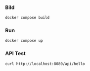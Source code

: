 ### Bild
```Bash
docker compose build
```

### Run
```Bash
docker compose up
```

### API Test
```Bash
curl http://localhost:8080/api/hello
```
